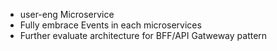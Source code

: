 - user-eng Microservice
- Fully embrace Events in each microservices
- Further evaluate architecture for BFF/API Gatweway pattern
